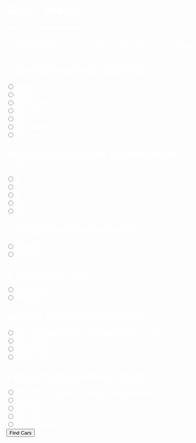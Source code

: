 <meta name="viewport" content="width=device-width, initial-scale=1.0">
<h1> Specs Search </h1>
<p>Search for your dream car using specifications!</p>
<p>Answer these questions with the specifications you want for your dream car! This will help the program narrow down the cars that are a best fit for you!</p>

<html>
    <form onsubmit="validate(); return false;" class="w3-container w3-theme w3-card">
    <h3> 1. What type of car do you wish to buy? </h3>
        <input type="radio" id="type" name="Sedan" value="Sedan">
        <label for="Sedan">Sedan</label><br>
        <input type="radio" id="type" name="SUV" value="SUV">
        <label for="SUV">SUV</label><br>
        <input type="radio" id="type" name="Pickup Truck" value="Pickup Truck">
        <label for="type">Pickup Truck</label><br>
        <input type="radio" id="type" name="Sports Car" value="Sports Car">
        <label for="Sports Car">Sports Car</label><br>
        <input type="radio" id="type" name="Van" value="Van">
        <label for="Van">Van</label><br>
        <input type="radio" id="type" name="Convertible" value="Convertible">
        <label for="Convertible">Convertible</label><br>
        <input type="radio" id="type" name="Coupe" value="Coupe">
        <label for="Coupe">Coupe</label><br>
    <h3> 2. How many people should your car be able to seat?</h3>
        <input type="radio" id="seatingCapacity" name="5" value="5">
        <label for="5">5</label><br>
        <input type="radio" id="seatingCapacity" name="7" value="7">
        <label for="7">7</label><br>
        <input type="radio" id="seatingCapacity" name="8" value="8">
        <label for="8">8</label><br>
        <input type="radio" id="seatingCapacity" name="10" value="10">
        <label for="10">10</label><br>
        <input type="radio" id="seatingCapacity" name="15" value="15">
        <label for="15">15</label><br>
    <h3> 3. What power source do you prefer?</h3>
        <input type="radio" id="powerSource" name="Gasoline" value="Gasoline">
        <label for="Gasoline">Gasoline</label><br>
        <input type="radio" id="powerSource" name="Electric" value="Electric">
        <label for="Electric">Electric</label><br>
    <h3> 4. Transmission Type?</h3>
        <input type="radio" id="transmission" name="Automatic" value="Automatic">
        <label for="Automatic">Automatic</label><br>
        <input type="radio" id="transmission" name="Manual" value="Manual">
        <label for="Manual">Manual</label><br>
    <h3> 5. Desired Mileage (in miles per gallon)</h3>
        <input type="radio" id="mileage" name="Non-Gasoline" value="Non-Gasoline">
        <label for="Non-Gasoline">Non-Gasoline (select if you want an electric car)</label><br>
        <input type="radio" id="mileage" name="a" value="a">
        <label for="a">10-20 MPG</label><br>
        <input type="radio" id="mileage" name="b" value="b">
        <label for="b">21-30 MPG</label><br>
        <input type="radio" id="mileage" name="c" value="c">
        <label for="c">31-40 MPG</label><br>
    <h3> 6. Desired Range (in miles per charge)</h3>
        <input type="radio" id="range" name="Non-Electric" value="Non-Electric">
        <label for="Non-Electric">Non-Electric (select if you want a gasoline car)</label><br>
        <input type="radio" id="range" name="1" value="1">
        <label for="1">200-250 Miles</label><br>
        <input type="radio" id="range" name="2" value="2">
        <label for="2">251-300 Miles</label><br>
        <input type="radio" id="range" name="3" value="3">
        <label for="3">301-350 Miles</label><br>
        <input type="radio" id="range" name="4" value="4">
        <label for="4">351-400 Miles</label><br>
        <input id="submit" type="submit" value="Find Cars" onclick="showTable(); return false;">
    <h3>
</html>

<style>
    .testbutton {
        background-color: white;
        border-radius: 8px;
        color: black;
        border: none;
        margin: 0;
        font-family: "Kanit", sans-serif;
        font-size: 20px;
    }

    .testbutton:hover {
        color: rgb(4, 4, 43);
    }

    label {
        font-family: "Kanit", sans-serif;
        font-size: 18px;
        color: white;
    }

    h3 {
        font-family: "Kanit", sans-serif;
        font-size: 20px;
        color: white;
    }

    h1 {
        font-family: "Kanit", sans-serif;
        font-size: 30px;
        color: white;
    }

    p {
        font-family: "Kanit", sans-serif;
        font-size: 15px;
        color: white;
    }
</style>


<script>
            function validate(event) {
                event.preventDefault();
                //Rest of the code
            }
            function search_car() {
                let input = document.getElementById('type').value
                input = input.toLowerCase();
                for (i = 0; i < x.length; i++) {
                    if (!x[i].innerHTML.toLowerCase().includes(input)) {
                        x[i].style.display = "none";
                    }
                    else {
                        x[i].style.display = "list-item";
                    }
                }
            }
            function showTable() {
                alert("fetching");
                const read_options = {
                    method: 'GET', // *GET, POST, PUT, DELETE, etc.
                    mode: 'cors', // no-cors, *cors, same-origin
                    cache: 'default', // *default, no-cache, reload, force-cache, only-if-cached
                    credentials: 'omit', // include, *same-origin, omit
                    headers: {
                        'Content-Type': 'application/json'
                    },
                };
                fetch('https://finalssvgcars.duckdns.org/api/carspecs', read_options)
                    .then(response => response.json())
                    .then(data => createTable(data));
                //  $(".table").remove();*/
               //  createTable(data);
               return false;
            }
            function createTable(data)
            {
                alert("Getting data");
                // $("#table").remove();
                var table = "<table class='table' border=1 style='color:#fff !important; background-color:#d09c00 !important'>";
                // add a row for name and marks
                table += `<tr>
                                      <th>Model Name</th>
                                      <th>Type</th>
                                      <th>Seating Capacity</th>
                                      <th>Power Source</th>
                                      <th>Transmission Type</th>
                                      <th>Mileage</th>
                                      <th>Range</th>
                                    </tr>`;
                // now add another row to show subject
                table += `<tr>
                                      <th width=200></th>
                                      <th width=200></th>
                                      <th width=200></th>
                                      <th width=200></th>
                                      <th width=200></th>
                                      <th width=200></th>
                                      <th width=200></th>
                                    </tr>`;
                var tr = "";
                var b = document.getElementById("type").value;
                var c = document.getElementById("seatingCapacity").value;
                var d = document.getElementById("powerSource").value;
                var e = document.getElementById("transmission").value;
                var f = document.getElementById("mileage").value;
                var g = document.getElementById("range").value;
                // alert(data[0].cuisine);
                for (let i = 0; i < data.length; i++) {
                    if (data[i].type.toLowerCase() == b.toLowerCase() && data[i].seatingCapacity.toLowerCase() == c.toLowerCase() && data[i].powerSource.toLowerCase() == d.toLowerCase() && data[i].transmission.toLowerCase() == e.toLowerCase() && data[i].mileage.toLowerCase() == f.toLowerCase() && data[i].range.toLowerCase() == g.toLowerCase()) {
                        //alert(data[i].recipename);
                      tr += "<tr>";
                        tr += `<td>${data[i].name}</td>`;
                        tr += `<td>${data[i].type}</td>`;
                        tr += `<td>${data[i].seatingCapacity}</td>`;
                        tr += `<td>${data[i].powerSource}</td>`;
                        tr += `<td>${data[i].transmission}</td>`;
                        tr += `<td>${data[i].mileage}</td>`;
                        tr += `<td>${data[i].range}</td>`;
                        tr += "</tr>"
                    }
                }
                table += tr + "</table>";
                document.getElementById("table").innerHTML += table;
                document.getElementById("range").value = g;
                document.getElementById("mileage").value = f;
                document.getElementById("transmission").value = e;
                document.getElementById("powerSource").value = d;
                document.getElementById("seatingCapacity").value = c;
                document.getElementById("type").value = b;
                alert("done");
            }
            function HideSuggestRecipe(){
                var x = document.getElementById("submit");
                    x.style.display = "none";
            }
            function UnhideData() {
                var x = document.getElementById("submit");
                x.style.display = "block";
            }
</script>
